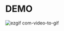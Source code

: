 # DEMO
![ezgif com-video-to-gif](https://github.com/ArthurKhalifa/NewsAPI/assets/128056446/66d50704-7ca3-4832-b981-aef3be4a1306)

